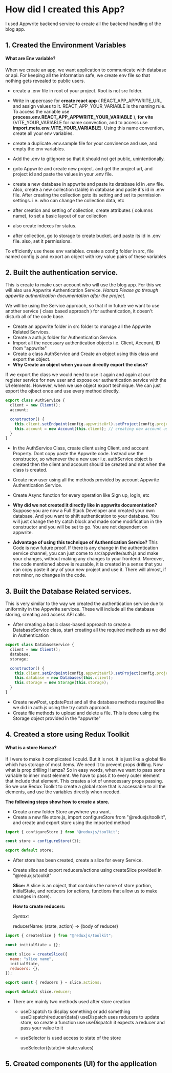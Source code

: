 # How did I created this App?

I used Appwrite backend service to create all the backend handling of the blog app.

## **1. Created the Environment Variables**

#### **What are Env variable?**

When we create an app, we want application to communicate with database or api. For keeping all the information safe, we create env file so that nothing gets revealed to public users.

- create a .env file in root of your project. Root is not src folder.
- Write in uppercase for **create react app** ( REACT_APP_APPWRITE_URL and assign values to it. REACT_APP_YOUR_VARIABLE is the naming rule. To access the variable use **process.env.REACT_APP_APPWRITE_YOUR_VARIABLE** ), **for vite** (VITE_YOUR_VARIABLE for name convection, and to access use **import.meta.env.VITE_YOUR_VARIABLE**). Using this name convention, create all your env variables.

- create a duplicate .env.sample file for your convinence and use, and empty the env variables.
- Add the .env to gitignore so that it should not get public, unintentionally.
- goto Appwrite and create new project. and get the project url, and project id and paste the values in your .env file.
- create a new database in appwrite and paste its database id in .env file. Also, create a new collection (table) in database and paste it's id in .env file. After creating the collection goto its setting and set its permission settings. i.e. who can change the collection data, etc
- after creation and setting of collection, create attributes ( columns name), to set a basic layout of our collection
- also create indexes for status.
- after collection, go to storage to create bucket. and paste its id in .env file. also, set it permissions.

To efficiently use these env variables. create a config folder in src, file named config.js and export an object with key value pairs of these variables

## **2. Built the authentication service.**

This is create to make user account who will use the blog app. For this we will also use Appwrite Authentication Service. _Hamza Please go through appwrite authentication documentation after the project._

We will be using the Service approach, so that if in future we want to use another service ( class based approach ) for authentication, it doesn't disturb all of the code base.

- Create an appwrite folder in src folder to manage all the Appwrite Related Services.
- Create a auth.js folder for Authentication Service.
- Import all the necessary authentication objects i.e. Client, Account, ID from "appwrite"
- Create a class AuthService and Create an object using this class and export the object.
- **Why Create an object when you can directly export the class?**

If we export the class we would need to use it again and again at our register service for new user and expose our authentication service with the UI elements. However, when we use object export technique. We can just export the ojbect once and use every method directly.

```javascript
export class AuthService {
  client = new Client();
  account;

  constructor() {
    this.client.setEndpoint(config.appwriteUrl).setProject(config.projectId); // connecting the database for client registration
    this.account = new Account(this.client); // creating new account using the client
  }
}
```

- In the AuthService Class, create client using Client, and account Property. Dont copy paste the Appwrite code. Instead use the constructor, so whenever the a new user i.e. authService object is created then the client and account should be created and not when the class is created.

- Create new user using all the methods provided by account Appwrite Authentication Service.

- Create Async function for every operation like Sign up, login, etc

- **Why did we not created it directly like in appwrite documentation?**
  Suppose you are now a Full Stack Developer and created your own database. And you want to shift authentication to your database. You will just change the try catch block and made some modification in the constructor and you will be set to go. You are not dependent on appwrite.

- **Advantage of using this technique of Authentication Service?**
  This Code is now future proof. If there is any change in the authentication service channel, you can just come to src/appwrite/auth.js and make your changes, without making any changes to your frontend. Moreover, the code mentioned above is reusable, it is created in a sense that you can copy paste it any of your new project and use it. There will almost, if not minor, no changes in the code.

## **3. Built the Database Related services.**

This is very similar to the way we created the authentication service due to uniformity in the Appwrite services. These will include all the database storing, creating and access API calls.

- After creating a basic class-based approach to create a DatabaseService class, start creating all the required methods as we did in Authentication

```javascript
export class DatabaseService {
  client = new Client();
  database;
  storage;

  constructor() {
    this.client.setEndpoint(config.appwriteUrl).setProject(config.projectId); // connecting the database for client registration
    this.database = new Databases(this.client);
    this.storage = new Storage(this.storage);
  }
}
```

- Create newPost, updatePost and all the database methods required like we did in auth.js using the try catch approach.
- Create file methods to upload and delete a file. This is done using the Storage object provided in the "appwrite"

## **4. Created a store using Redux Toolkit**

#### **What is a store Hamza?**

If I were to make it complicated I could. But it is not. It is just like a global file which has storage of most items. We need it to prevent props drilling. Now what is prop drilling Hamza? So in easy words, when we want to pass some variable to inner most element. We have to pass it to every outer element that include that element. This creates a lot of unnecessary props passing. So we use Redux Toolkit to create a global store that is accessable to all the elements, and use the variables directly when needed.

**The following steps show how to create a store.**

- Create a new folder Store anywhere you want.
- Create a new file store.js, import configureStore from "@reduxjs/toolkit", and create and export store using the imported method

```javascript
import { configureStore } from "@reduxjs/toolkit";

const store = configureStore({});

export default store;
```

- After store has been created, create a slice for every Service.
- Create slice and export reducers/actions using createSlice provided in "@reduxjs/toolkit"

  **Slice:** A slice is an object, that contains the name of store portion, initialState, and reducers (or actions, functions that allow us to make changes in store).

  **How to create reducers:**

  _Syntax:_

  reducerName: (state, action) => {body of reducer}

```javascript
import { createSlice } from "@reduxjs/toolkit";

const initialState = {};

const slice = createSlice({
  name: "slice name",
  initialState,
  reducers: {},
});

export const { reducers } = slice.actions;

export default slice.reducer;
```

- There are mainly two methods used after store creation

  - useDispatch to display something or add something
    useDispatch(reducer(data))
    useDispatch uses reducers to update store, so create a function use useDispatch it expects a reducer and pass your value to it

  - useSelector is used access to state of the store

    useSelector((state)=> state.values)

## **5. Created components (UI) for the application**
